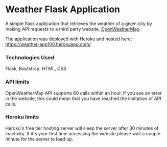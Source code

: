 # Weather Flask Application
A simple flask application that retrieves the weather of a given city by making API requests to a third party website, [OpenWeatherMap](https://openweathermap.org/).

The application was deployed with Heroku and hosted here:
https://weather-app100.herokuapp.com/

### Technologies Used
Flask, Bootstrap, HTML, CSS

### API limits
OpenWeatherMap API supports 60 calls within an hour. 
If you see an error in the website, this could mean that you have 
reached the limitation of API calls.


### Heroku limits
Heroku's free tier hosting server will sleep the server after 30 minutes of
inactivity. If it's your first time accessing the website please wait a 
couple minute for the server to load up.
